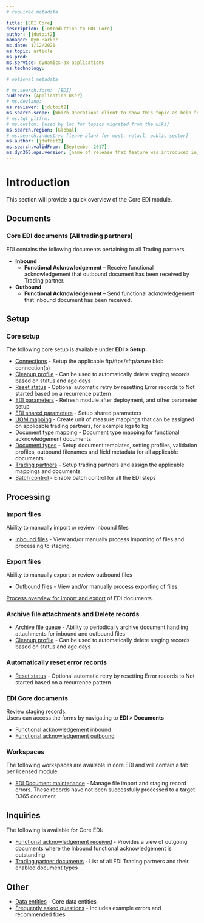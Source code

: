 ```yaml
---
# required metadata

title: [EDI Core]
description: [Introduction to EDI Core]
author: [jdutoit2]
manager: Kym Parker
ms.date: 1/12/2021
ms.topic: article
ms.prod: 
ms.service: dynamics-ax-applications
ms.technology: 

# optional metadata

# ms.search.form:  [EDI]
audience: [Application User]
# ms.devlang: 
ms.reviewer: [jdutoit2]
ms.search.scope: [Which Operations client to show this topic as help for, to be set by content strategist, see list here: https://microsoft.sharepoint.com/teams/DynDoc/_layouts/15/WopiFrame.aspx?sourcedoc={23419e1c-eb64-42e9-aa9b-79875b428718}&action=edit&wd=target%28Core%20Dynamics%20AX%20CP%20requirements%2Eone%7C4CC185C0%2DEFAA%2D42CD%2D94B9%2D8F2A45E7F61A%2FVersions%20list%20for%20docs%20topics%7CC14BE630%2D5151%2D49D6%2D8305%2D554B5084593C%2F%29]
# ms.tgt_pltfrm: 
# ms.custom: [used by loc for topics migrated from the wiki]
ms.search.region: [Global]
# ms.search.industry: [leave blank for most, retail, public sector]
ms.author: [jdutoit2]
ms.search.validFrom: [September 2017]
ms.dyn365.ops.version: [name of release that feature was introduced in, see list here: https://microsoft.sharepoint.com/teams/DynDoc/_layouts/15/WopiFrame.aspx?sourcedoc={23419e1c-eb64-42e9-aa9b-79875b428718}&action=edit&wd=target%28Core%20Dynamics%20AX%20CP%20requirements%2Eone%7C4CC185C0%2DEFAA%2D42CD%2D94B9%2D8F2A45E7F61A%2FVersions%20list%20for%20docs%20topics%7CC14BE630%2D5151%2D49D6%2D8305%2D554B5084593C%2F%29]
---
```


# Introduction
This section will provide a quick overview of the Core EDI module.

## Documents
### Core EDI documents (All trading partners)

EDI contains the following documents pertaining to all Trading partners.
- **Inbound**
	- **Functional Acknowledgement** – Receive functional acknowledgement that outbound document has been received by Trading partner.
- **Outbound**
	- **Functional Acknowledgement** – Send functional acknowledgement that inbound document has been received.

## Setup
### Core setup
The following core setup is available under **EDI > Setup**:
- [Connections](../Setup/Connection%20setup.md) - Setup the applicable ftp/ftps/sftp/azure blob connection(s)
- [Cleanup profile](../Setup/Cleanup%20profile.md) - Can be used to automatically delete staging records based on status and age days
- [Reset status](../Setup/Reset%20status.md) - Optional automatic retry by resetting Error records to Not started based on a recurrence pattern
- [EDI parameters](../Setup/EDI%20parameters.md) - Refresh module after deployment, and other parameter setup
- [EDI shared parameters](../Setup/EDI%20shared%20parameters.md) - Setup shared parameters
- [UOM mapping](../Setup/UOM%20mapping.md) - Create unit of measure mappings that can be assigned on applicable trading partners, for example kgs to kg
- [Document type mapping](../Setup/Document%20type%20mapping.md) - Document type mapping for functional acknowledgement documents
- [Document types](../Setup/Document%20types.md) - Setup document templates, setting profiles, validation profiles, outbound filenames and field metadata for all applicable documents
- [Trading partners](../Setup/Trading%20partners.md) - Setup trading partners and assign the applicable mappings and documents
- [Batch control](../Setup/Batch%20control.md) - Enable batch control for all the EDI steps

## Processing

### Import files
Ability to manually import or review inbound files
- [Inbound files](../Managing%20files/Inbound%20files.md) - View and/or manually process importing of files and processing to staging.

### Export files
Ability to manually export or review outbound files
- [Outbound files](../Managing%20files/Outbound%20files.md) - View and/or manually process exporting of files.

[Process overview for import and export](Process%20overview.md) of EDI documents.

### Archive file attachments and Delete records
- [Archive file queue](../Managing%20files/Archiving%20files.md) - Ability to periodically archive document handling attachments for inbound and outbound files
- [Cleanup profile](../Setup/Cleanup%20profile.md) - Can be used to automatically delete staging records based on status and age days

### Automatically reset error records
- [Reset status](../Setup/Reset%20status.md#retryreset-process) - Optional automatic retry by resetting Error records to Not started based on a recurrence pattern

### EDI Core documents
Review staging records. <br>
Users can access the forms by navigating to **EDI > Documents**
- [Functional acknowledgement inbound](../DOCUMENTS/Functional%20acknowledgement%20inbound.md)
- [Functional acknowledgement outbound](../DOCUMENTS/Functional%20acknowledgement%20outbound.md)

### Workspaces
The following workspaces are available in core EDI and will contain a tab per licensed module:
- [EDI Document maintenance](../../CORE/WORKSPACES/EDI%20Document%20maintenance%20workspace.md) - Manage file import and staging record errors. These records have not been successfully processed to a target D365 document

## Inquiries
The following is available for Core EDI:
- [Functional acknowledgement received](../Inquiries/Functional%20acknowledgement%20received.md) - Provides a view of outgoing documents where the Inbound functional acknowledgement is outstanding
- [Trading partner documents](../Inquiries/Trading%20partner%20documents.md) - List of all EDI Trading partners and their enabled document types

## Other
- [Data entities](../OTHER/Data%20entities.md) - Core data entities 
- [Frequently asked questions](../OTHER/FAQ.md) - Includes example errors and recommended fixes
